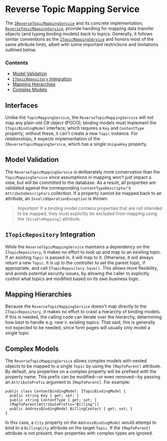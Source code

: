 ﻿# Reverse Topic Mapping Service
The [`IReverseTopicMappingService`](IReverseTopicMappingService.cs) and its concrete implementation, [`ReverseTopicMappingService`](ReverseTopicMappingService.cs), provide handling for mapping data transfer objects (and typing binding models) _back_ to topics. Generally, it follows similar conventions as the [`ITopicMappingService`](../README.md) and honors most of the same attribute hints, albeit with some important restrictions and limitations outlined below.

### Contents
- [Model Validation](#model-validation)
- [`ITopicRepository` Integration](#itopicrepository-integration)
- [Mapping Hierarchies](#mapping-hierarchies)
- [Complex Models](#complex-models)

## Interfaces
Unlike the `TopicMappingService`, the `ReverseTopicMappingService` will not map any plain-old C# object (POCO); binding models must implement the `ITopicBindingModel` interface, which requires a `Key` and `ContentType` property; without these, it can't create a new `Topic` instance. For relationships, it expects implementation of the `IReverseTopicMappingService`, which has a single `UniqueKey` property.

## Model Validation
The `ReverseTopicMappingService` is deliberately more conservative than the `TopicMappingService` since assumptions in mapping won't just impact a view, but will be committed to the database.  As a result, all properties are validated against the corresponding `ContentTypeDescriptor`'s `AttributeDescriptors` collection. If a property cannot be mapped back to an attribute, an `InvalidOperationException` is thrown.

> _Important:_ If a binding model contains properties that are not intended to be mapped, they must explicitly be excluded from mapping using the `[DisableMapping]` attribute.

## `ITopicRepository` Integration
While the `ReverseTopicMappingService` maintains a dependency on the `ITopicRepository`, it makes no effort to look up and map to an existing topic. If an existing `Topic` is passed in, it will map to it. Otherwise, it will always return a new `Topic`. It is up to the controller to set the parent topic, if appropriate, and call `ITopicRepository.Save()`. This allows more flexibility, and avoids potential security issues, by allowing the caller to explicitly control what topics are modified based on its own business logic.

## Mapping Hierarchies
Because the `ReverseTopicMappingService` doesn't map directly to the `ITopicRepository`, it makes no effort to crawl a hierarchy of binding models. If this is needed, the calling code can iterate over the hierarchy, determining how best to handle e.g. new v. existing topics. That said, this is generally not expected to be needed, since form pages will usually only model a single topic.

## Complex Models
The `ReverseTopicMappingService` allows complex models with nested objects to be mapped to a single `Topic` by using the `[MapToParent]` attribute. By default, any properties on a complex property will be prefixed with the property name. This prefix can be modified—or even removed—by passing an `AttributePrefix` argument to `[MapToParent]`. For example:
```
public class ContentBindingModel: ITopicBindingModel {
  public string Key { get; set; }
  public string ContentType { get; set; }
  [MapToParent(AttributePrefix="Billing")]
  public AddressBindingModel BillingContact { get; set; }
}
```
In this case, a `City` property on the `AddressBindingModel` would attempt to bind to a `BillingCity` attribute on the target `Topic`. If the `[MapToParent]` attribute is not present, then properties with complex types are ignored.
